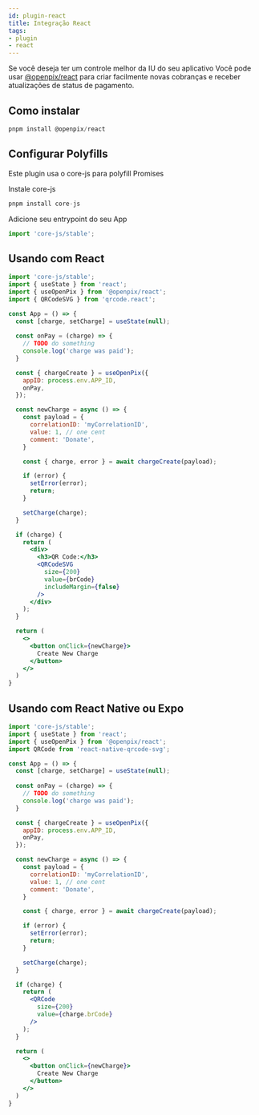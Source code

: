 ```yaml
---
id: plugin-react
title: Integração React
tags:
- plugin
- react
---
```


Se você deseja ter um controle melhor da IU do seu aplicativo
Você pode usar [@openpix/react](https://www.npmjs.com/package/@openpix/react) para criar facilmente novas cobranças e receber atualizações de status de pagamento.

## Como instalar

```jsx
pnpm install @openpix/react
```

## Configurar Polyfills
Este plugin usa o core-js para polyfill Promises

Instale core-js

```jsx
pnpm install core-js
```

Adicione seu entrypoint do seu App

```jsx
import 'core-js/stable';
```

## Usando com React

```jsx
import 'core-js/stable';
import { useState } from 'react';
import { useOpenPix } from '@openpix/react';
import { QRCodeSVG } from 'qrcode.react';

const App = () => {
  const [charge, setCharge] = useState(null);
  
  const onPay = (charge) => {
    // TODO do something
    console.log('charge was paid');
  }

  const { chargeCreate } = useOpenPix({
    appID: process.env.APP_ID,
    onPay,
  });

  const newCharge = async () => {
    const payload = {
      correlationID: 'myCorrelationID',
      value: 1, // one cent
      comment: 'Donate',
    }

    const { charge, error } = await chargeCreate(payload);

    if (error) {
      setError(error);
      return;
    }

    setCharge(charge);
  }

  if (charge) {
    return (
      <div>
        <h3>QR Code:</h3>
        <QRCodeSVG
          size={200}
          value={brCode}
          includeMargin={false}
        />
      </div>
    );
  }

  return (
    <>
      <button onClick={newCharge}>
        Create New Charge
      </button>
    </>
  )
}
```

## Usando com React Native ou Expo

```jsx
import 'core-js/stable';
import { useState } from 'react';
import { useOpenPix } from '@openpix/react';
import QRCode from 'react-native-qrcode-svg';

const App = () => {
  const [charge, setCharge] = useState(null);
  
  const onPay = (charge) => {
    // TODO do something
    console.log('charge was paid');
  }

  const { chargeCreate } = useOpenPix({
    appID: process.env.APP_ID,
    onPay,
  });

  const newCharge = async () => {
    const payload = {
      correlationID: 'myCorrelationID',
      value: 1, // one cent
      comment: 'Donate',
    }

    const { charge, error } = await chargeCreate(payload);

    if (error) {
      setError(error);
      return;
    }

    setCharge(charge);
  }

  if (charge) {
    return (
      <QRCode
        size={200}
        value={charge.brCode}
      />
    );
  }

  return (
    <>
      <button onClick={newCharge}>
        Create New Charge
      </button>
    </>
  )
}
```
